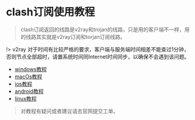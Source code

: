 # clash订阅使用教程

>clash订阅返回的线路是v2ray和trojan的线路，只是用的客户端不一样，用的线路其实就是v2ray订阅和torjan订阅线路。

!> v2ray 对于时间有比较严格的要求，客户端与服务端时间相差不能查过1分钟，否则节点全部超时，请置系统时间同Internet时间同步，以确保不会遇到该问题。

- [windows教程](/clash/windows.md)
- [macOs教程](/clash/macOs.md)
- [ios教程](/clash/ios.md)
- [android教程](/clash/android.md)
- [linux教程](/clash/linux.md)

> 对教程有疑问或者建议请去官网提交工单。
